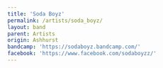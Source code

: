 ```yaml
---
title: 'Soda Boyz'
permalink: /artists/soda_boyz/
layout: band
parent: Artists
origin: Ashhurst
bandcamp: 'https://sodaboyz.bandcamp.com/'
facebook: 'https://www.facebook.com/sodaboyzz/'
---
```

